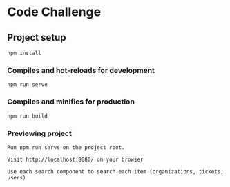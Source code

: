 # Code Challenge

## Project setup
```
npm install
```

### Compiles and hot-reloads for development
```
npm run serve
```

### Compiles and minifies for production
```
npm run build
```

### Previewing project
```
Run npm run serve on the project root.
```

```
Visit http://localhost:8080/ on your browser
```

```
Use each search component to search each item (organizations, tickets, users)
```
